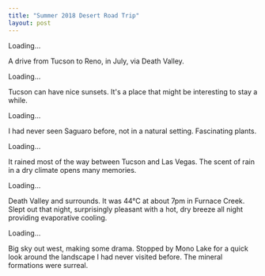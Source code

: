 ```yaml
---
title: "Summer 2018 Desert Road Trip"
layout: post
---
```


<div 
  id="gallery01" 
  class="demo-gallery" 
  api-key="ee0922f5337183f08f4e40b606816a98"
  gallery-user="134183092@N05"
  gallery-name="2018 Tucson - Reno"
  tags="opening">Loading...
</div>

A drive from Tucson to Reno, in July, via Death Valley.

<!--more-->

<div 
  id="gallery02" 
  class="demo-gallery" 
  api-key="ee0922f5337183f08f4e40b606816a98"
  gallery-user="134183092@N05"
  gallery-name="2018 Tucson - Reno"
  tags="tucson">Loading...
</div>

Tucson can have nice sunsets. It's a place that might be interesting to stay a while.

<div 
  id="gallery03" 
  class="demo-gallery" 
  api-key="ee0922f5337183f08f4e40b606816a98"
  gallery-user="134183092@N05"
  gallery-name="2018 Tucson - Reno"
  tags="saguaro">Loading...
</div>

I had never seen Saguaro before, not in a natural setting. Fascinating plants.

<div 
  id="gallery04" 
  class="demo-gallery" 
  api-key="ee0922f5337183f08f4e40b606816a98"
  gallery-user="134183092@N05"
  gallery-name="2018 Tucson - Reno"
  tags="rain">Loading...
</div>

It rained most of the way between Tucson and Las Vegas. The scent of rain in a dry climate opens many memories.

<div 
  id="gallery05" 
  class="demo-gallery" 
  api-key="ee0922f5337183f08f4e40b606816a98"
  gallery-user="134183092@N05"
  gallery-name="2018 Tucson - Reno"
  tags="deathvalley,desert">Loading...
</div>

Death Valley and surrounds. It was 44°C at about 7pm in Furnace Creek. Slept out that night, surprisingly pleasant with a hot, dry breeze all night providing evaporative cooling.

<div 
  id="gallery06" 
  class="demo-gallery" 
  api-key="ee0922f5337183f08f4e40b606816a98"
  gallery-user="134183092@N05"
  gallery-name="2018 Tucson - Reno"
  tags="bw">Loading...
</div>

Big sky out west, making some drama. Stopped by Mono Lake for a quick look around the landscape I had never visited before. The mineral formations were surreal.

